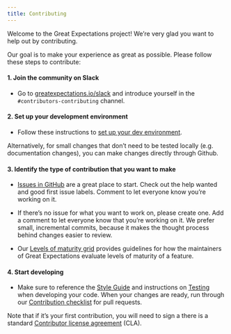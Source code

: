 ```yaml
---
title: Contributing
---
```


Welcome to the Great Expectations project! We’re very glad you want to help out by contributing.

Our goal is to make your experience as great as possible. Please follow these steps to contribute:

#### 1. Join the community on Slack

* Go to [greatexpectations.io/slack](https://greatexpectations.io/slack) and introduce yourself in the `#contributors-contributing` channel.

#### 2. Set up your development environment
* Follow these instructions to [set up your dev environment](/docs/contributing/contributing_setup).

Alternatively, for small changes that don’t need to be tested locally (e.g. documentation changes), you can make changes directly through Github.

#### 3. Identify the type of contribution that you want to make

* [Issues in GitHub](https://github.com/great-expectations/great_expectations/issues) are a great place to start. Check out the help wanted and good first issue labels. Comment to let everyone know you’re working on it.

* If there’s no issue for what you want to work on, please create one. Add a comment to let everyone know that you’re working on it. We prefer small, incremental commits, because it makes the thought process behind changes easier to review.

* Our [Levels of maturity grid](/docs/contributing/contributing_maturity) provides guidelines for how the maintainers of Great Expectations evaluate levels of maturity of a feature.

#### 4. Start developing
* Make sure to reference the [Style Guide](/docs/contributing/contributing_style) and instructions on [Testing](/docs/contributing/contributing_test) when developing your code. When your changes are ready, run through our [Contribution checklist](/docs/contributing/contributing_checklist) for pull requests.

Note that if it’s your first contribution, you will need to sign a there is a standard [Contributor license agreement](https://docs.greatexpectations.io/en/0.13.8/contributing/miscellaneous.html#contributing_cla)  (CLA).
